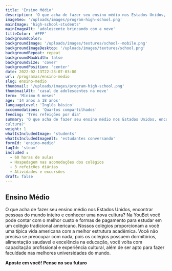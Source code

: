 ```yaml
---
title: 'Ensino Médio'
description: 'O que acha de fazer seu ensino médio nos Estados Unidos, encontrar pessoas do mundo inteiro e conhecer uma nova cultura?'
imageSeo: '/uploads/images/program-high-school.png'
mainImage: 'high-school-students'
mainImageAlt: 'adolescente brincando com a neve'
titleColor: '#FFF'
backgroundColor:
backgroundImage: '/uploads/images/textures/school--mobile.png'
backgroundImageDesktop: '/uploads/images/textures/school.png'
backgroundRepeat: repeat
backgroundMaxWidth: false
backgroundSize: 'cover'
backgroundPosition: 'center'
date: 2022-02-13T22:23:07-03:00
url: /programas/ensino-medio
slug: ensino-medio
thumbnail: '/uploads/images/program-high-school.png'
thumbnailAlt: 'casal de adolescentes na neve'
term: 'Mínimo 6 meses'
age: '14 anos a 18 anos'
languageLevel: 'Inglês básico'
accommodations: 'Quartos compartilhados'
feeding: 'Três refeições por dia'
summary: 'O que acha de fazer seu ensino médio nos Estados Unidos, encontrar pessoas do mundo inteiro e conhecer uma nova
cultura?'
weight: 1
whatIsIncludedImage: 'students'
whatIsIncludedImageAlt: 'estudantes conversando'
formId: 'ensino-medio'
faqId: 'steam'
included :
  - 60 horas de aulas
  - Hospedagem nas acomodações dos colégios
  - 3 refeições diárias
  - Atividades e excursões
draft: false
---
```


## Ensino Médio

O que acha de fazer seu ensino médio nos Estados Unidos, encontrar pessoas do mundo inteiro e conhecer uma nova
cultura? Na YouBet você pode contar com o melhor custo e formas de pagamento para estudar em um colégio tradicional americano. Nossos colégios proporcionam a você uma típica vida americana com a melhor estrutura acadêmica.
Você não precisa se preocupar com nada, pois os colégios possuem dormitórios, alimentação saudavel e excelência na educação, você volta com capacitação profissional e experiência cultural, além de ser apto para fazer faculdade nas melhores universidades do mundo.

**Aposte em você! Pense no seu futuro**
